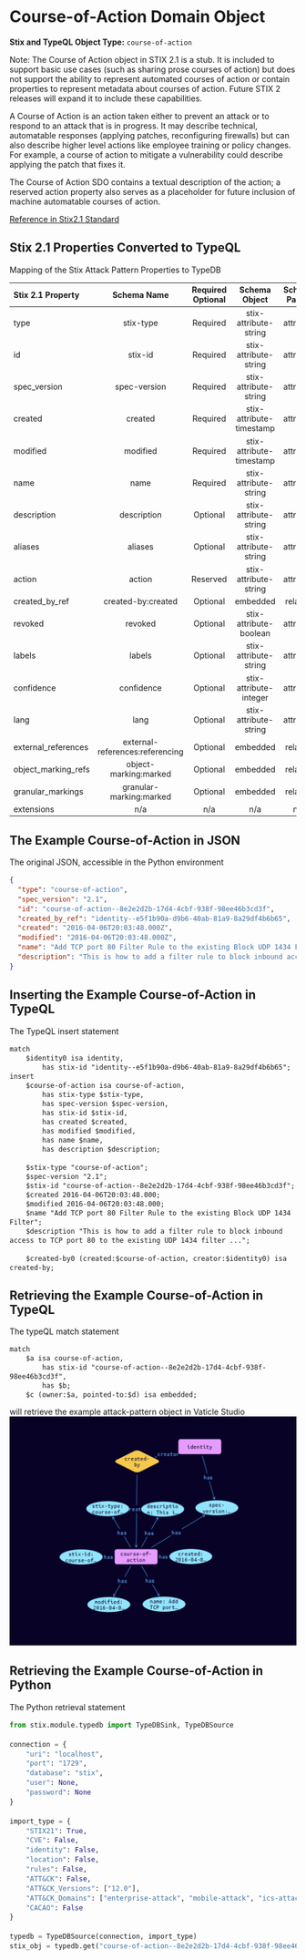 # Course-of-Action Domain Object

**Stix and TypeQL Object Type:**  `course-of-action`

Note: The Course of Action object in STIX 2.1 is a stub. It is included to support basic use cases (such as sharing prose courses of action) but does not support the ability to represent automated courses of action or contain properties to represent metadata about courses of action. Future STIX 2 releases will expand it to include these capabilities.

 

A Course of Action is an action taken either to prevent an attack or to respond to an attack that is in progress. It may describe technical, automatable responses (applying patches, reconfiguring firewalls) but can also describe higher level actions like employee training or policy changes. For example, a course of action to mitigate a vulnerability could describe applying the patch that fixes it.

The Course of Action SDO contains a textual description of the action; a reserved action property also serves as a placeholder for future inclusion of machine automatable courses of action.

[Reference in Stix2.1 Standard](https://docs.oasis-open.org/cti/stix/v2.1/os/stix-v2.1-os.html#_a925mpw39txn)
## Stix 2.1 Properties Converted to TypeQL
Mapping of the Stix Attack Pattern Properties to TypeDB

|  Stix 2.1 Property    |           Schema Name             | Required  Optional  |      Schema Object        | Schema Parent  |
|:--------------------|:--------------------------------:|:------------------:|:------------------------:|:-------------:|
|  type                 |            stix-type              |      Required       |  stix-attribute-string    |   attribute    |
|  id                   |             stix-id               |      Required       |  stix-attribute-string    |   attribute    |
|  spec_version         |           spec-version            |      Required       |  stix-attribute-string    |   attribute    |
|  created              |             created               |      Required       | stix-attribute-timestamp  |   attribute    |
|  modified             |             modified              |      Required       | stix-attribute-timestamp  |   attribute    |
|  name                 |               name                |      Required       |  stix-attribute-string    |   attribute    |
|  description          |           description             |      Optional       |  stix-attribute-string    |   attribute    |
|  aliases              | aliases              |      Optional       |  stix-attribute-string    |   attribute    |
| action |action |Reserved |  stix-attribute-string    |   attribute    |
|  created_by_ref       |        created-by:created         |      Optional       |   embedded     |relation |
|  revoked              |             revoked               |      Optional       |  stix-attribute-boolean   |   attribute    |
|  labels               |              labels               |      Optional       |  stix-attribute-string    |   attribute    |
|  confidence           |            confidence             |      Optional       |  stix-attribute-integer   |   attribute    |
|  lang                 |               lang                |      Optional       |  stix-attribute-string    |   attribute    |
|  external_references  | external-references:referencing   |      Optional       |   embedded     |relation |
|  object_marking_refs  |      object-marking:marked        |      Optional       |   embedded     |relation |
|  granular_markings    |     granular-marking:marked       |      Optional       |   embedded     |relation |
|  extensions           |               n/a                 |        n/a          |           n/a             |      n/a       |

## The Example Course-of-Action in JSON
The original JSON, accessible in the Python environment
```json
{  
  "type": "course-of-action",  
  "spec_version": "2.1",  
  "id": "course-of-action--8e2e2d2b-17d4-4cbf-938f-98ee46b3cd3f",  
  "created_by_ref": "identity--e5f1b90a-d9b6-40ab-81a9-8a29df4b6b65",  
  "created": "2016-04-06T20:03:48.000Z",  
  "modified": "2016-04-06T20:03:48.000Z",  
  "name": "Add TCP port 80 Filter Rule to the existing Block UDP 1434 Filter",  
  "description": "This is how to add a filter rule to block inbound access to TCP port 80 to the existing UDP 1434 filter ..."
}
```


## Inserting the Example Course-of-Action in TypeQL
The TypeQL insert statement
```typeql
match  
    $identity0 isa identity, 
        has stix-id "identity--e5f1b90a-d9b6-40ab-81a9-8a29df4b6b65";
insert 
    $course-of-action isa course-of-action,
        has stix-type $stix-type,
        has spec-version $spec-version,
        has stix-id $stix-id,
        has created $created,
        has modified $modified,
        has name $name,
        has description $description;
    
    $stix-type "course-of-action";
    $spec-version "2.1";
    $stix-id "course-of-action--8e2e2d2b-17d4-4cbf-938f-98ee46b3cd3f";
    $created 2016-04-06T20:03:48.000;
    $modified 2016-04-06T20:03:48.000;
    $name "Add TCP port 80 Filter Rule to the existing Block UDP 1434 Filter";
    $description "This is how to add a filter rule to block inbound access to TCP port 80 to the existing UDP 1434 filter ...";
        
    $created-by0 (created:$course-of-action, creator:$identity0) isa created-by;
```

## Retrieving the Example Course-of-Action in TypeQL
The typeQL match statement

```typeql
match
    $a isa course-of-action,
        has stix-id "course-of-action--8e2e2d2b-17d4-4cbf-938f-98ee46b3cd3f",
        has $b;
    $c (owner:$a, pointed-to:$d) isa embedded;
```


will retrieve the example attack-pattern object in Vaticle Studio
![Course-of-Action Example](./img/course-of-action.png)

## Retrieving the Example Course-of-Action  in Python
The Python retrieval statement

```python
from stix.module.typedb import TypeDBSink, TypeDBSource

connection = {
    "uri": "localhost",
    "port": "1729",
    "database": "stix",
    "user": None,
    "password": None
}

import_type = {
    "STIX21": True,
    "CVE": False,
    "identity": False,
    "location": False,
    "rules": False,
    "ATT&CK": False,
    "ATT&CK_Versions": ["12.0"],
    "ATT&CK_Domains": ["enterprise-attack", "mobile-attack", "ics-attack"],
    "CACAO": False
}

typedb = TypeDBSource(connection, import_type)
stix_obj = typedb.get("course-of-action--8e2e2d2b-17d4-4cbf-938f-98ee46b3cd3f")
```

